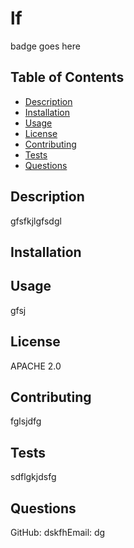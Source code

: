 
# lf

badge goes here

## Table of Contents
* [Description](#description)
* [Installation](#installation)
* [Usage](#usage)
* [License](#license)
* [Contributing](#contributing)
* [Tests](#tests)
* [Questions](#questions)

## Description
gfsfkjlgfsdgl

## Installation


## Usage
gfsj

## License
APACHE 2.0

## Contributing
fglsjdfg

## Tests
sdflgkjdsfg

## Questions
GitHub: dskfhEmail: dg
